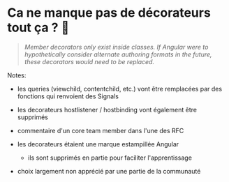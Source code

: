 # Ca ne manque pas de décorateurs tout ça ? 🤔

<blockquote class='fragment'>
<cite>
Member decorators only exist inside classes. If Angular were to hypothetically consider alternate
authoring formats in the future, these decorators would need to be replaced.
</cite>
</blockquote>


Notes:
- les queries (viewchild, contentchild, etc.) vont être remplacées par des fonctions qui renvoient des Signals

- les decorateurs hostlistener / hostbinding vont également être supprimés

- commentaire d'un core team member dans l'une des RFC

- les decorateurs étaient une marque estampillée Angular
  - ils sont supprimés en partie pour faciliter l'apprentissage

- choix largement non apprécié par une partie de la communauté
